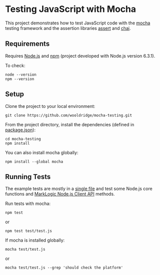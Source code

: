 # Testing JavaScript with Mocha

This project demonstrates how to test JavaScript code with the [mocha](https://mochajs.org/) testing framework and the assertion libraries [assert](https://nodejs.org/api/assert.html) and [chai](http://chaijs.com/).

## Requirements

Requires [Node.js](https://nodejs.org/) and [npm](https://www.npmjs.com/) (project developed with Node.js version 6.3.1).

To check:
```
node --version
npm --version
```
## Setup

Clone the project to your local environment:

`git clone https://github.com/wooldridge/mocha-testing.git`

From the project directory, install the dependencies (defined in [package.json](https://github.com/wooldridge/mocha-testing/blob/master/package.json)):
```
cd mocha-testing
npm install
```
You can also install mocha globally:

`npm install --global mocha`

## Running Tests

The example tests are mostly in a [single file](https://github.com/wooldridge/mocha-testing/blob/master/test/test.js) and test some Node.js core functions and [MarkLogic Node.js Client API](https://github.com/marklogic/node-client-api) methods.

Run tests with mocha:

`npm test`

or

`npm test test/test.js`

If mocha is installed globally:

`mocha test/test.js`

or

`mocha test/test.js --grep 'should check the platform'`
